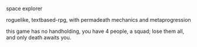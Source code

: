 space explorer


roguelike, textbased-rpg, with permadeath mechanics and metaprogression

this game has no handholding, you have 4 people, a squad; lose them all, and only death awaits you.
